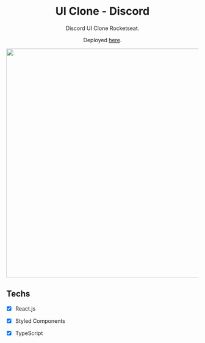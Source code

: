 <h1 align="center">
UI Clone - Discord
  
</h1>

<p align="center">Discord UI Clone Rocketseat.</p>
<p align="center">Deployed <a href="https://clonediscordlaura.netlify.app/">here</a>.</p>

<div align="center" >
<img src="https://user-images.githubusercontent.com/86633666/158727570-14b1d0a6-a0c0-4d8f-bdc5-8abfe839fbdd.png" width="600;" >
<div align="left">
  
  ## Techs

- [x] React.js
- [x] Styled Components
- [x] TypeScript
  
